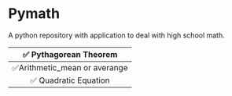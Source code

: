 # Pymath
A python repository with application to deal with high school math.


|                 ✅ Pythagorean Theorem                       |
|:------------------------------------------------------------:| 
|              ✅Arithmetic_mean or averange                     |
|                 ✅ Quadratic Equation                          |

